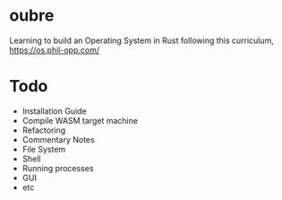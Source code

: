 # oubre
Learning to build an Operating System in Rust following this curriculum, https://os.phil-opp.com/



# Todo
- Installation Guide
- Compile WASM target machine
- Refactoring 
- Commentary Notes 
- File System
- Shell
- Running processes
- GUI
- etc

